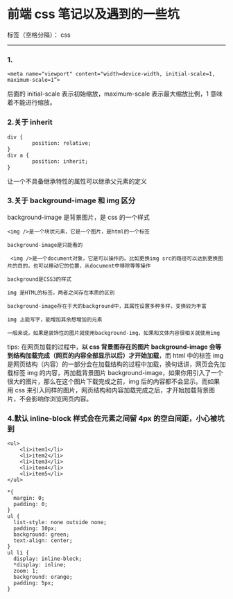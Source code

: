 # 前端 css 笔记以及遇到的一些坑

标签（空格分隔）： css

---

### 1.

```
<meta name="viewport" content="width=device-width, initial-scale=1, maximum-scale=1”>
```

后面的 initial-scale 表示初始缩放，maximum-scale 表示最大缩放比例，1 意味着不能进行缩放。

### 2.关于 inherit

```
div {
        position: relative;
}
div a {
        position: inherit;
}
```

让一个不具备继承特性的属性可以继承父元素的定义

### 3.关于 background-image 和 img 区分

background-image 是背景图片，是 css 的一个样式

    <img />是一个块状元素，它是一个图片，是html的一个标签

    background-image是只能看的

     <img />是一个document对象，它是可以操作的。比如更换img src的路径可以达到更换图片的目的，也可以移动它的位置，从document中移除等等操作

    background是CSS3的样式

    img 是HTML的标签，两者之间存在本质的区别

    background-image存在于大的background中，其属性设置多种多样，变换较为丰富

    img 上能写字，能增加其余想增加的元素

    一般来说，如果是装饰性的图片就使用background-img，如果和文体内容很相关就使用img

tips:
在网页加载的过程中，**以 css 背景图存在的图片 background-image 会等到结构加载完成（网页的内容全部显示以后）才开始加载**，而 html 中的标签 img 是网页结构（内容）的一部分会在加载结构的过程中加载，换句话讲，网页会先加载标签 img 的内容，再加载背景图片 background-image，如果你用引入了一个很大的图片，那么在这个图片下载完成之前，img 后的内容都不会显示。而如果用 css 来引入同样的图片，网页结构和内容加载完成之后，才开始加载背景图片，不会影响你浏览网页内容。

### 4.默认 inline-block 样式会在元素之间留 4px 的空白间距，小心被坑到

```
<ul>
    <li>item1</li>
    <li>item2</li>
    <li>item3</li>
    <li>item4</li>
    <li>item5</li>
</ul>
```

```
*{
  margin: 0;
  padding: 0;
}
ul {
  list-style: none outside none;
  padding: 10px;
  background: green;
  text-align: center;
}
ul li {
  display: inline-block;
  *display: inline;
  zoom: 1;
  background: orange;
  padding: 5px;
}
```
